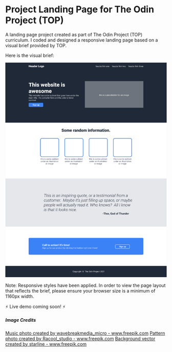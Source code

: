 # Project Landing Page for The Odin Project (TOP)

A landing page project created as part of The Odin Project (TOP) curriculum. I coded and designed a responsive landing page based on a visual brief provided by TOP. 

Here is the visual brief:

![TOP Landing Page Visual Brief](/images/odin-project.png)

Note: Responsive styles have been applied. In order to view the page layout that reflects the brief, please ensure your browser size is a minimum of 1160px width.

:zap: Live demo coming soon! :zap:

##### Image Credits

<a href="https://www.freepik.com/photos/music">Music photo created by wavebreakmedia_micro - www.freepik.com</a>
<a href='https://www.freepik.com/photos/pattern'>Pattern photo created by Racool_studio - www.freepik.com</a>
<a href='https://www.freepik.com/vectors/background'>Background vector created by starline - www.freepik.com</a>